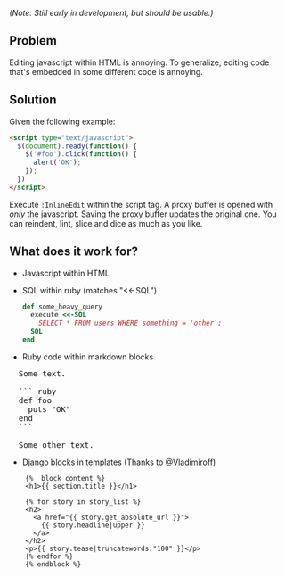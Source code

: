 *(Note: Still early in development, but should be usable.)*

## Problem

Editing javascript within HTML is annoying. To generalize, editing code that's
embedded in some different code is annoying.

## Solution

Given the following example:

``` html
<script type="text/javascript">
  $(document).ready(function() {
    $('#foo').click(function() {
      alert('OK');
    });
  })
</script>
```

Execute `:InlineEdit` within the script tag. A proxy buffer is opened with
*only* the javascript. Saving the proxy buffer updates the original one. You
can reindent, lint, slice and dice as much as you like.

## What does it work for?

- Javascript within HTML
- SQL within ruby (matches "<<-SQL")

  ``` ruby
  def some_heavy_query
    execute <<-SQL
      SELECT * FROM users WHERE something = 'other';
    SQL
  end
  ```

- Ruby code within markdown blocks

<pre>
  Some text.

  ``` ruby
  def foo
    puts "OK"
  end
  ```

  Some other text.
</pre>

- Django blocks in templates (Thanks to [@Vladimiroff](https://github.com/Vladimiroff))

``` htmldjango
    {%  block content %}
    <h1>{{ section.title }}</h1>

    {% for story in story_list %}
    <h2>
      <a href="{{ story.get_absolute_url }}">
        {{ story.headline|upper }}
      </a>
    </h2>
    <p>{{ story.tease|truncatewords:"100" }}</p>
    {% endfor %}
    {% endblock %}
```
